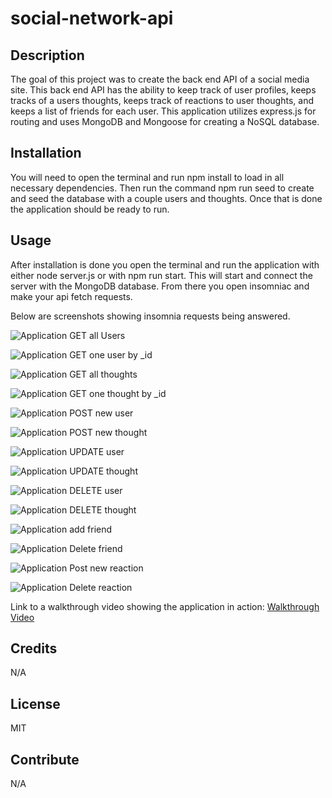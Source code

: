 # social-network-api

## Description

The goal of this project was to create the back end API of a social media site. This back end API has the ability to keep track of user profiles, keeps tracks of a users thoughts, keeps track of reactions to user thoughts, and keeps a list of friends for each user. This application utilizes express.js for routing and uses MongoDB and Mongoose for creating a NoSQL database.

## Installation

You will need to open the terminal and run npm install to load in all necessary dependencies. Then run the command npm run seed to create and seed the database with a couple users and thoughts. Once that is done the application should be ready to run.

## Usage

After installation is done you open the terminal and run the application with either node server.js or with npm run start. This will start and connect the server with the MongoDB database. From there you open insomniac and make your api fetch requests.

Below are screenshots showing insomnia requests being answered.

![Application GET all Users](./images/get-all-users.png)

![Application GET one user by _id](./images/get-single-user.png)

![Application GET all thoughts](./images/get-all-thoughts.png)

![Application GET one thought by _id](./images/get-single-thought.png)

![Application POST new user](./images/post-new-user.png)

![Application POST new thought](./images/post-new-thought.png)

![Application UPDATE user](./images/update-user.png)

![Application UPDATE thought](./images/update-thought.png)

![Application DELETE user](./images/delete-user.png)

![Application DELETE thought](./images/delete-thought.png)

![Application add friend](./images/add-friend.png)

![Application Delete friend](./images/delete-friend.png)

![Application Post new reaction](./images/add-reaction.png)

![Application Delete reaction](./images/delete-reaction.png)

Link to a walkthrough video showing the application in action:
[Walkthrough Video](https://drive.google.com/file/d/1txb9hPaEOwv93OdsLNfpLqIsbVgGz4np/view?usp=sharing)

## Credits

N/A

## License

MIT

## Contribute

N/A
